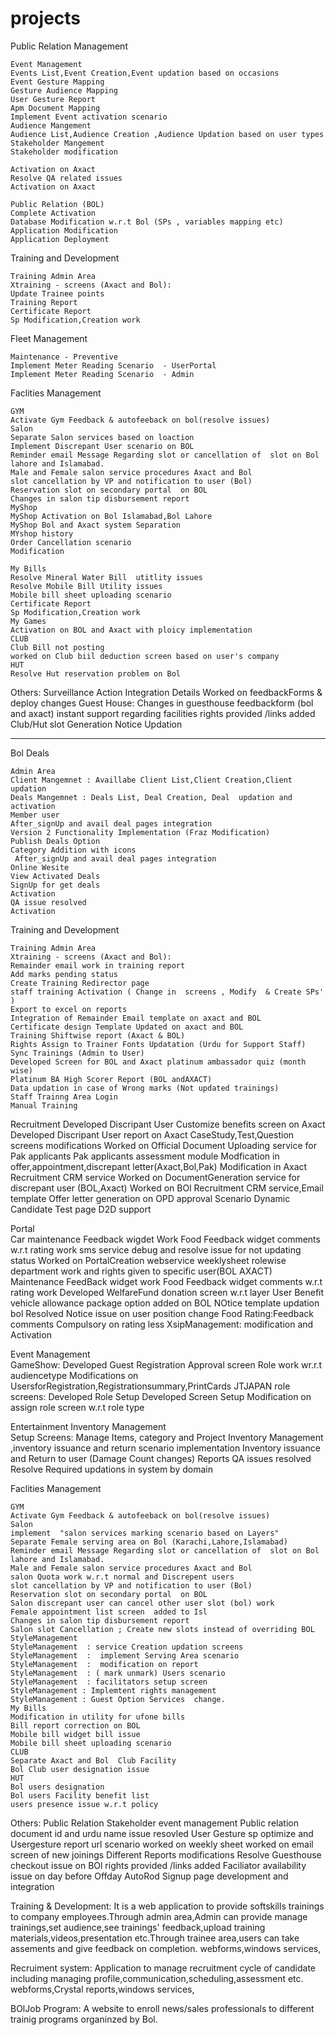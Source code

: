 # projects


Public Relation Management	
	
	Event Management
	Events List,Event Creation,Event updation based on occasions
	Event Gesture Mapping
	Gesture Audience Mapping 
	User Gesture Report
	Apm Document Mapping
	Implement Event activation scenario
	Audience Mangement
	Audience List,Audience Creation ,Audience Updation based on user types
	Stakeholder Mangement
	Stakeholder modification
	
	Activation on Axact
	Resolve QA related issues
	Activation on Axact
	
	Public Relation (BOL)
	Complete Activation
	Database Modification w.r.t Bol (SPs , variables mapping etc)
	Application Modification
	Application Deployment
	
	
Training and Development	
	
	Training Admin Area
	Xtraining - screens (Axact and Bol):
	Update Trainee points
	Training Report
	Certificate Report
	Sp Modification,Creation work
Fleet Management	
	
	Maintenance - Preventive
	Implement Meter Reading Scenario  - UserPortal
	Implement Meter Reading Scenario  - Admin
	
Faclities Management 	
	
	GYM
	Activate Gym Feedback & autofeeback on bol(resolve issues)
	Salon
	Separate Salon services based on loaction 
	Implement Discrepant User scenario on BOL
	Reminder email Message Regarding slot or cancellation of  slot on Bol lahore and Islamabad.
	Male and Female salon service procedures Axact and Bol
	slot cancellation by VP and notification to user (Bol)
	Reservation slot on secondary portal  on BOL
	Changes in salon tip disbursement report
	MyShop
	MyShop Activation on Bol Islamabad,Bol Lahore
	MyShop Bol and Axact system Separation 
	MYshop history 
	Order Cancellation scenario 
	Modification
	
	My Bills
	Resolve Mineral Water Bill  utitlity issues
	Resolve Mobile Bill Utility issues
	Mobile bill sheet uploading scenario
	Certificate Report
	Sp Modification,Creation work
	My Games
	Activation on BOL and Axact with ploicy implementation
	CLUB
	Club Bill not posting
	worked on Club biil deduction screen based on user's company
	HUT
	Resolve Hut reservation problem on Bol
	
Others:	
	Surveillance Action Integration Details
	Worked on feedbackForms & deploy changes
	Guest House:
	Changes in guesthouse feedbackform (bol and axact)
	instant support regarding facilities
	rights provided /links added
	Club/Hut slot Generation
	Notice Updation

-----------------------------------------------------------------------------------------------------------------

Bol Deals	
	
	Admin Area
	Client Mangemnet : Availlabe Client List,Client Creation,Client updation
	Deals Mangemnet : Deals List, Deal Creation, Deal  updation and  activation
	Member user
	After_signUp and avail deal pages integration
	Version 2 Functionality Implementation (Fraz Modification)
	Publish Deals Option
	Category Addition with icons
	 After_signUp and avail deal pages integration
	Online Wesite
	View Activated Deals 
	SignUp for get deals
	Activation
	QA issue resolved
	Activation
	
Training and Development	
	
	Training Admin Area
	Xtraining - screens (Axact and Bol):
	Remainder email work in training report
	Add marks pending status 
	Create Training Redirector page 
	staff training Activation ( Change in  screens , Modify  & Create SPs' )
	Export to excel on reports
	Integration of Remainder Email template on axact and BOL
	Certificate design Template Updated on axact and BOL
	Training Shiftwise report (Axact & BOL)
	Rights Assign to Trainer Fonts Updatation (Urdu for Support Staff)
	Sync Trainings (Admin to User)
	Developed Screen for BOL and Axact platinum ambassador quiz (month wise)
	Platinum BA High Scorer Report (BOL andAXACT)
	Data updation in case of Wrong marks (Not updated trainings)
	Staff Trainng Area Login 
	Manual Training
	
Recruitment	
	Developed Discripant User Customize benefits screen on Axact
	Developed Discripant User report on Axact
	CaseStudy,Test,Question screens  modifications
	Worked on Official Document Uploading service for Pak applicants
	Pak applicants assessment module
	Modfication in  offer,appointment,discrepant letter(Axact,Bol,Pak)
	Modification in Axact Recruitment CRM service
	Worked on DocumentGeneration service for discrepant user (BOL,Axact)
	Worked on BOl Recruitment CRM service,Email template
	Offer letter generation on OPD approval Scenario
	Dynamic Candidate Test page
	D2D support
	
Portal	
	Car maintenance Feedback wigdet Work
	Food Feedback widget comments w.r.t rating work 
	sms service debug and resolve issue for not updating status
	Worked on PortalCreation webservice 
	weeklysheet rolewise department work and rights given to specific user(BOL AXACT)
	Maintenance FeedBack widget work 
	Food Feedback widget comments w.r.t rating work 
	Developed WelfareFund donation screen w.r.t layer
	User Benefit vehicle allowance package option added on BOL
	NOtice template updation bol
	Resolved Notice issue on user position change
	Food Rating:Feedback comments Compulsory on rating less
	XsipManagement: modification and  Activation
	
Event Management	
	GameShow:
	Developed Guest Registration Approval screen 
	 Role work wr.r.t audiencetype
	Modifications on  UsersforRegistration,Registrationsummary,PrintCards
JTJAPAN	
	role screens:
	  Developed Role Setup
	  Developed  Screen Setup
	  Modification on assign role screen  w.r.t role type
	
Entertainment Inventory Management	
	Setup Screens:
	Manage Items, category and Project
	Inventory Management ,inventory issuance and return scenario implementation
	Inventory issuance and Return to user (Damage Count changes)
	Reports
	QA issues resolved
	Resolve Required updations in system by domain
	
Faclities Management 	
	
	GYM
	Activate Gym Feedback & autofeeback on bol(resolve issues)
	Salon
	implement  "salon services marking scenario based on Layers"
	Separate Female serving area on Bol (Karachi,Lahore,Islamabad)
	Reminder email Message Regarding slot or cancellation of  slot on Bol lahore and Islamabad.
	Male and Female salon service procedures Axact and Bol
	salon Quota work w.r.t normal and Discrepent users
	slot cancellation by VP and notification to user (Bol)
	Reservation slot on secondary portal  on BOL
	Salon discrepant user can cancel other user slot (bol) work
	Female appointment list screen  added to Isl
	Changes in salon tip disbursement report
	Salon slot Cancellation ; Create new slots instead of overriding BOL
	StyleManagement 
	StyleManagement  : service Creation updation screens
	StyleManagement  :  implement Serving Area scenario  
	StyleManagement  :  modification on report
	StyleManagement  : ( mark unmark) Users scenario
	StyleManagement  : facilitators setup screen
	StyleManagement : Implemtent rights management
	StyleManagement : Guest Option Services  change.
	My Bills
	Modification in utility for ufone bills
	Bill report correction on BOL 
	Mobile bill widget bill issue
	Mobile bill sheet uploading scenario
	CLUB
	Separate Axact and Bol  Club Facility
	Bol Club user designation issue
	HUT
	Bol users designation
	Bol users Facility benefit list
	users presence issue w.r.t policy
	
Others:	
	Public Relation
	Stakeholder event management 
	Public relation document id and urdu name issue resovled
	User Gesture sp optimize and Usergesture report url scenario
	worked on weekly sheet 
	worked on email screen of  new joinings
	Different Reports modifications
	 Resolve Guesthouse checkout issue on BOl
	rights provided /links added
	Faciliator availability issue on day before Offday
	AutoRod Signup page development and integration
	


Training & Development: 
It is a web application to provide softskills trainings to company employees.Through admin area,Admin can provide manage trainings,set audience,see trainings' feedback,upload training materials,videos,presentation etc.Through trainee area,users can take assements and give feedback on completion.
webforms,windows services,

Recruiment system:
Application to manage recruitment cycle of candidate including managing profile,communication,scheduling,assessment etc.
webforms,Crystal reports,windows services,

BOlJob Program:
A website to enroll news/sales professionals to different trainig programs organinzed by Bol.


